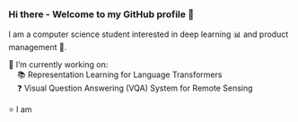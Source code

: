 ### Hi there - Welcome to my GitHub profile 👋

I am a computer science student interested in deep learning 📊 and product management 🚀. 

🔭 I’m currently working on: <br>
&nbsp;&nbsp;&nbsp;  📚 Representation Learning for Language Transformers <br>
&nbsp;&nbsp;&nbsp;  ❓ Visual Question Answering (VQA) System for Remote Sensing
  
  
  
⭐  I am 






<!--**kaaydin/kaaydin** is a ✨ _special_ ✨ repository because its `README.md` (this file) appears on your GitHub profile.

exploring MLOps, NixOS, Machine Learning Models and Cloud Technologies.
🎶 I enjoy creating electronic music and playing the Piano
💬 Check out my dotfiles and neovim configuration

️️️🧑‍💼 My Resume (english, german)

Here are some ideas to get you started:

- 🔭 I’m currently working on ...
- 🌱 I’m currently learning ...
- 👯 I’m looking to collaborate on ...
- 🤔 I’m looking for help with ...
- 💬 Ask me about ...
- 📫 How to reach me: ...
- 😄 Pronouns: ...
- ⚡ Fun fact: ...
-->

